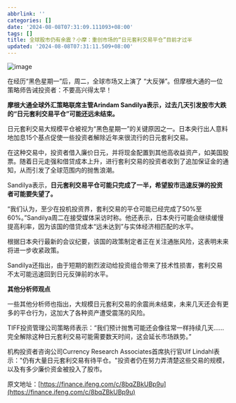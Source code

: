 ```yaml
---
abbrlink: ''
categories: []
date: '2024-08-08T07:31:09.111093+08:00'
tags: []
title: 全球股市仍有余震？小摩：重创市场的“日元套利交易平仓”目前才过半
updated: '2024-08-08T07:31:11.509+08:00'
---
```

![image](https://d.ifengimg.com/w1125_q90_webp/x0.ifengimg.com/res/2024/317D0B361DB904C695117A36F25F26ACB827ED64_size776_w1428_h724.png)

在经历“黑色星期一”后，周二，全球市场又上演了 “大反弹”。但摩根大通的一位策略师告诫投资者：不要高兴得太早！

**摩根大通全球外汇策略联席主管Arindam Sandilya表示，过去几天引发股市大跌的“日元套利交易平仓”可能还远未结束。**

日元套利交易大规模平仓被视为“黑色星期一”的关键原因之一。日本央行出人意料地加息15个基点促使一些投资者解除近年来很流行的日元套利交易。

在这种交易中，投资者借入廉价日元，并将现金配置到其他高收益资产，如美国股票。随着日元走强和借贷成本上升，进行套利交易的投资者收到了追加保证金的通知，从而引发了全球范围内的抛售浪潮。

Sandilya表示，**日元套利交易平仓可能只完成了一半，希望股市迅速反弹的投资者可能要失望了。**

“我们认为，至少在投机投资界，套利交易的平仓可能已经完成了50%至60%。”Sandilya周二在接受媒体采访时称。他还表示，日本央行可能会继续缓慢提高利率，因为该国的借贷成本“远未达到”与实体经济相匹配的水平。

根据日本央行最新的会议纪要，该国的政策制定者正在关注通胀风险，这表明未来将进一步收紧政策。

Sandilya还指出，由于短期的剧烈波动给投资组合带来了技术性损害，套利交易不太可能迅速回到日元反弹前的水平。

**其他分析师观点**

一些其他分析师也指出，大规模日元套利交易的余震尚未结束，未来几天还会有更多的平仓行为，这加大了各种资产遭受震荡的风险。

TIFF投资管理公司策略师表示：“我们预计抛售可能还会像往常一样持续几天……完全解除这种日元套利交易可能需要数天时间，这会延长市场跌势。”

机构投资者咨询公司Currency Research Associates首席执行官Ulf Lindahl表示："仍有大量日元套利交易有待平仓。"投资者仍在努力弄清楚这些交易的规模，以及有多少廉价资金被投入了股市。

原文地址：[https://finance.ifeng.com/c/8bqZBkUBp9u](https://finance.ifeng.com/c/8bqZBkUBp9u)
